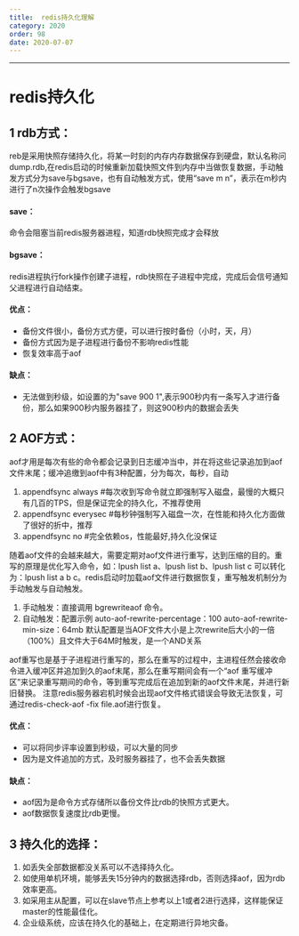 ```yaml
---
title:  redis持久化理解
category: 2020
order: 98
date: 2020-07-07
---
```

------
# redis持久化
## 1 rdb方式：
reb是采用快照存储持久化，将某一时刻的内存内存数据保存到硬盘，默认名称问dump.rdb,在redis启动的时候重新加载快照文件到内存中当做恢复数据，手动触发方式分为save与bgsave，也有自动触发方式，使用“save m n”，表示在m秒内进行了n次操作会触发bgsave
#### save：
命令会阻塞当前redis服务器进程，知道rdb快照完成才会释放
#### bgsave：
redis进程执行fork操作创建子进程，rdb快照在子进程中完成，完成后会信号通知父进程进行自动结束。
#### 优点：
+ 备份文件很小，备份方式方便，可以进行按时备份（小时，天，月）
+ 备份方式因为是子进程进行备份不影响redis性能
+ 恢复效率高于aof

#### 缺点：
+ 无法做到秒级，如设置的为"save 900 1",表示900秒内有一条写入才进行备份，那么如果900秒内服务器挂了，则这900秒内的数据会丢失

## 2 AOF方式：
aof才用是每次有些的命令都会记录到日志缓冲当中，并在将这些记录追加到aof文件末尾；缓冲追缴到aof中有3种配置，分为每次，每秒，自动
1. appendfsync always   #每次收到写命令就立即强制写入磁盘，最慢的大概只有几百的TPS，但是保证完全的持久化，不推荐使用
2. appendfsync everysec #每秒钟强制写入磁盘一次，在性能和持久化方面做了很好的折中，推荐
3. appendfsync no #完全依赖os，性能最好,持久化没保证

随着aof文件的会越来越大，需要定期对aof文件进行重写，达到压缩的目的。重写的原理是优化写入命令，如：lpush list a、lpush list b、lpush list c 可以转化为：lpush list a b c。redis启动时加载aof文件进行数据恢复，重写触发机制分为手动触发与自动触发。
1. 手动触发：直接调用 bgrewriteaof 命令。
2. 自动触发：配置示例
auto-aof-rewrite-percentage：100 
auto-aof-rewrite-min-size：64mb 
默认配置是当AOF文件大小是上次rewrite后大小的一倍（100%）且文件大于64M时触发，是一个AND关系

aof重写也是基于子进程进行重写的，那么在重写的过程中，主进程任然会接收命令进入缓冲区并追加到久的aof末尾，那么在重写期间会有一个“aof 重写缓冲区”来记录重写期间的命令，等到重写完成后在追加到新的aof文件末尾，并进行新旧替换。
注意redis服务器宕机时候会出现aof文件格式错误会导致无法恢复，可通过redis-check-aof -fix file.aof进行恢复。
#### 优点：
+ 可以将同步评率设置到秒级，可以大量的同步
+ 因为是文件追加的方式，及时服务器挂了，也不会丢失数据

#### 缺点：
+ aof因为是命令方式存储所以备份文件比rdb的快照方式更大。
+ aof数据恢复速度比rdb更慢。

## 3 持久化的选择：
1. 如丢失全部数据都没关系可以不选择持久化。
2. 如使用单机环境，能够丢失15分钟内的数据选择rdb，否则选择aof，因为rdb效率更高。
3. 如采用主从配置，可以在slave节点上参考以上1或者2进行选择，这样能保证master的性能最佳化。
4. 企业级系统，应该在持久化的基础上，在定期进行异地灾备。
